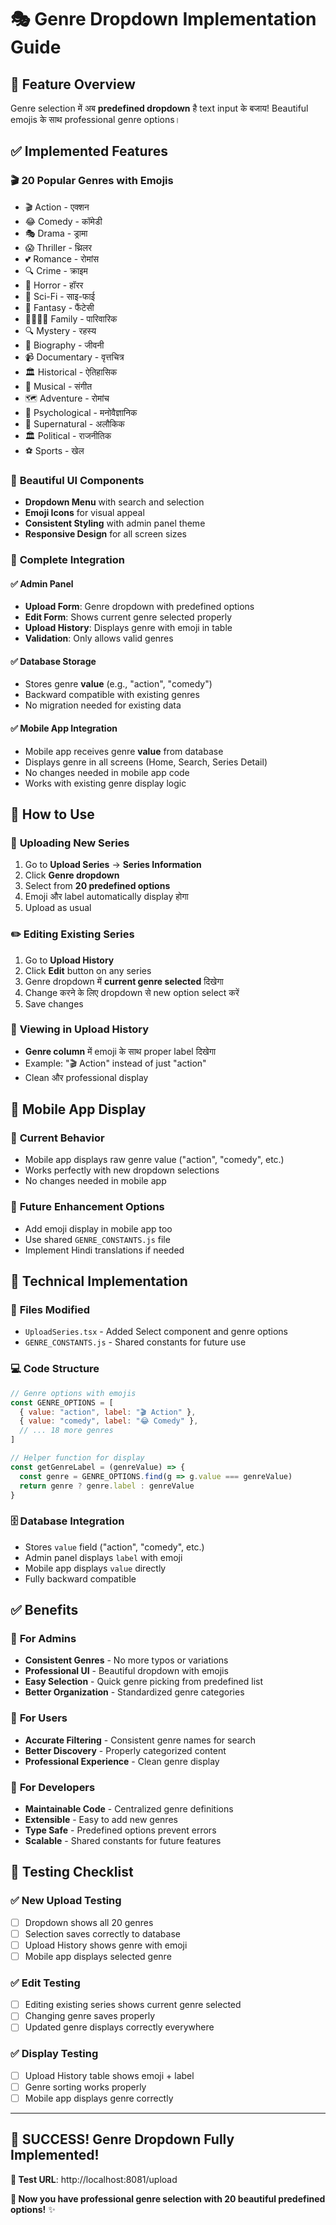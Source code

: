 # 🎭 Genre Dropdown Implementation Guide

## 🎯 **Feature Overview**
Genre selection में अब **predefined dropdown** है text input के बजाय! Beautiful emojis के साथ professional genre options।

## ✅ **Implemented Features**

### 🎬 **20 Popular Genres with Emojis**
- 🎬 Action - एक्शन
- 😂 Comedy - कॉमेडी  
- 🎭 Drama - ड्रामा
- 😱 Thriller - थ्रिलर
- 💕 Romance - रोमांस
- 🔍 Crime - क्राइम
- 👻 Horror - हॉरर
- 🚀 Sci-Fi - साइ-फाई
- 🔮 Fantasy - फैंटेसी
- 👨‍👩‍👧‍👦 Family - पारिवारिक
- 🔍 Mystery - रहस्य
- 📖 Biography - जीवनी
- 📹 Documentary - वृत्तचित्र
- 🏛️ Historical - ऐतिहासिक
- 🎵 Musical - संगीत
- 🗺️ Adventure - रोमांच
- 🧠 Psychological - मनोवैज्ञानिक
- 👻 Supernatural - अलौकिक
- 🏛️ Political - राजनीतिक
- ⚽ Sports - खेल

### 🎨 **Beautiful UI Components**
- **Dropdown Menu** with search and selection
- **Emoji Icons** for visual appeal
- **Consistent Styling** with admin panel theme
- **Responsive Design** for all screen sizes

### 🔄 **Complete Integration**

#### ✅ **Admin Panel**
- **Upload Form**: Genre dropdown with predefined options
- **Edit Form**: Shows current genre selected properly  
- **Upload History**: Displays genre with emoji in table
- **Validation**: Only allows valid genres

#### ✅ **Database Storage**
- Stores genre **value** (e.g., "action", "comedy")
- Backward compatible with existing genres
- No migration needed for existing data

#### ✅ **Mobile App Integration**
- Mobile app receives genre **value** from database
- Displays genre in all screens (Home, Search, Series Detail)
- No changes needed in mobile app code
- Works with existing genre display logic

## 🚀 **How to Use**

### 📝 **Uploading New Series**
1. Go to **Upload Series** → **Series Information**
2. Click **Genre dropdown** 
3. Select from **20 predefined options**
4. Emoji और label automatically display होगा
5. Upload as usual

### ✏️ **Editing Existing Series**
1. Go to **Upload History** 
2. Click **Edit** button on any series
3. Genre dropdown में **current genre selected** दिखेगा
4. Change करने के लिए dropdown से new option select करें
5. Save changes

### 👀 **Viewing in Upload History**
- **Genre column** में emoji के साथ proper label दिखेगा
- Example: "🎬 Action" instead of just "action"
- Clean और professional display

## 📱 **Mobile App Display**

### 🎯 **Current Behavior**
- Mobile app displays raw genre value ("action", "comedy", etc.)
- Works perfectly with new dropdown selections
- No changes needed in mobile app

### 🎊 **Future Enhancement Options**
- Add emoji display in mobile app too
- Use shared `GENRE_CONSTANTS.js` file
- Implement Hindi translations if needed

## 🔧 **Technical Implementation**

### 📁 **Files Modified**
- `UploadSeries.tsx` - Added Select component and genre options
- `GENRE_CONSTANTS.js` - Shared constants for future use

### 💻 **Code Structure**
```javascript
// Genre options with emojis
const GENRE_OPTIONS = [
  { value: "action", label: "🎬 Action" },
  { value: "comedy", label: "😂 Comedy" },
  // ... 18 more genres
]

// Helper function for display
const getGenreLabel = (genreValue) => {
  const genre = GENRE_OPTIONS.find(g => g.value === genreValue)
  return genre ? genre.label : genreValue
}
```

### 🗄️ **Database Integration**
- Stores `value` field ("action", "comedy", etc.)
- Admin panel displays `label` with emoji
- Mobile app displays `value` directly
- Fully backward compatible

## ✅ **Benefits**

### 🎯 **For Admins**
- **Consistent Genres** - No more typos or variations
- **Professional UI** - Beautiful dropdown with emojis
- **Easy Selection** - Quick genre picking from predefined list
- **Better Organization** - Standardized genre categories

### 📱 **For Users**
- **Accurate Filtering** - Consistent genre names for search
- **Better Discovery** - Properly categorized content
- **Professional Experience** - Clean genre display

### 🔧 **For Developers**
- **Maintainable Code** - Centralized genre definitions
- **Extensible** - Easy to add new genres
- **Type Safe** - Predefined options prevent errors
- **Scalable** - Shared constants for future features

## 🎊 **Testing Checklist**

### ✅ **New Upload Testing**
- [ ] Dropdown shows all 20 genres
- [ ] Selection saves correctly to database
- [ ] Upload History shows genre with emoji
- [ ] Mobile app displays selected genre

### ✅ **Edit Testing**  
- [ ] Editing existing series shows current genre selected
- [ ] Changing genre saves properly
- [ ] Updated genre displays correctly everywhere

### ✅ **Display Testing**
- [ ] Upload History table shows emoji + label
- [ ] Genre sorting works properly
- [ ] Mobile app displays genre correctly

---

## 🎉 **SUCCESS! Genre Dropdown Fully Implemented!**

**🔗 Test URL**: http://localhost:8081/upload

**🎯 Now you have professional genre selection with 20 beautiful predefined options!** ✨ 